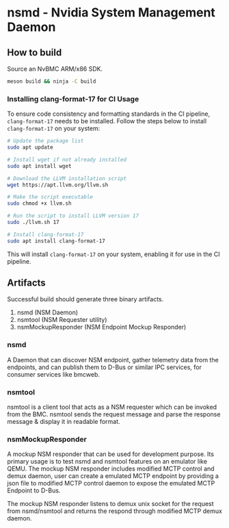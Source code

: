 # nsmd - Nvidia System Management Daemon

## How to build

Source an NvBMC ARM/x86 SDK.

```bash
meson build && ninja -C build
```

### Installing clang-format-17 for CI Usage

To ensure code consistency and formatting standards in the CI pipeline, `clang-format-17` needs to be installed. Follow the steps below to install `clang-format-17` on your system:

```bash
# Update the package list
sudo apt update

# Install wget if not already installed
sudo apt install wget

# Download the LLVM installation script
wget https://apt.llvm.org/llvm.sh

# Make the script executable
sudo chmod +x llvm.sh

# Run the script to install LLVM version 17
sudo ./llvm.sh 17

# Install clang-format-17
sudo apt install clang-format-17
```

This will install `clang-format-17` on your system, enabling it for use in the CI pipeline.

## Artifacts

Successful build should generate three binary artifacts.

1. nsmd (NSM Daemon)
2. nsmtool (NSM Requester utility) 
3. nsmMockupResponder (NSM Endpoint Mockup Responder) 

### nsmd

A Daemon that can discover NSM endpoint, gather telemetry data from the
endpoints, and can publish them to D-Bus or similar IPC services, for consumer
services like bmcweb.

### nsmtool

nsmtool is a client tool that acts as a NSM requester which can be invoked from
the BMC. nsmtool sends the request message and parse the response message &
display it in readable format.

### nsmMockupResponder

A mockup NSM responder that can be used for development purpose. Its primary
usage is to test nsmd and nsmtool features on an emulator like QEMU. The mockup
NSM responder includes modified MCTP control and demux daemon, user can create
a emulated MCTP endpoint by providing a json file to modified MCTP control
daemon to expose the emulated MCTP Endpoint to D-Bus.

The mockup NSM responder listens to demux unix socket for the request from
nsmd/nsmtool and returns the respond through modified MCTP demux daemon.
